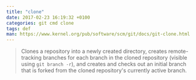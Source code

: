 ```yaml
---
title: "clone"
date: 2017-02-23 16:19:32 +0100
categories: git cmd clone
tags: def
man: https://www.kernel.org/pub/software/scm/git/docs/git-clone.html
---
```


> Clones a repository into a newly created directory, creates remote-tracking branches for each branch in the cloned repository (visible using `git branch -r`), and creates and checks out an initial branch that is forked from the cloned repository's currently active branch.
